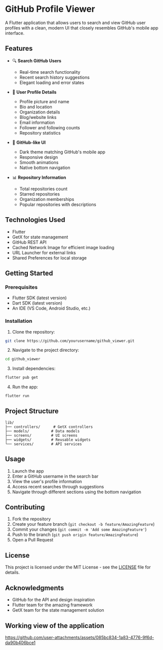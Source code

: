 # GitHub Profile Viewer

A Flutter application that allows users to search and view GitHub user profiles with a clean, modern UI that closely resembles GitHub's mobile app interface.

## Features

- 🔍 **Search GitHub Users**
    - Real-time search functionality
    - Recent search history suggestions
    - Elegant loading and error states

- 👤 **User Profile Details**
    - Profile picture and name
    - Bio and location
    - Organization details
    - Blog/website links
    - Email information
    - Follower and following counts
    - Repository statistics

- 📱 **GitHub-like UI**
    - Dark theme matching GitHub's mobile app
    - Responsive design
    - Smooth animations
    - Native bottom navigation

- 📊 **Repository Information**
    - Total repositories count
    - Starred repositories
    - Organization memberships
    - Popular repositories with descriptions

## Technologies Used

- Flutter
- GetX for state management
- GitHub REST API
- Cached Network Image for efficient image loading
- URL Launcher for external links
- Shared Preferences for local storage

## Getting Started

### Prerequisites

- Flutter SDK (latest version)
- Dart SDK (latest version)
- An IDE (VS Code, Android Studio, etc.)

### Installation

1. Clone the repository:
```bash
git clone https://github.com/yourusername/github_viewer.git
```

2. Navigate to the project directory:
```bash
cd github_viewer
```

3. Install dependencies:
```bash
flutter pub get
```

4. Run the app:
```bash
flutter run
```

## Project Structure

```
lib/
├── controllers/      # GetX controllers
├── models/          # Data models
├── screens/         # UI screens
├── widgets/         # Reusable widgets
└── services/        # API services
```

## Usage

1. Launch the app
2. Enter a GitHub username in the search bar
3. View the user's profile information
4. Access recent searches through suggestions
5. Navigate through different sections using the bottom navigation

## Contributing

1. Fork the repository
2. Create your feature branch (`git checkout -b feature/AmazingFeature`)
3. Commit your changes (`git commit -m 'Add some AmazingFeature'`)
4. Push to the branch (`git push origin feature/AmazingFeature`)
5. Open a Pull Request

## License

This project is licensed under the MIT License - see the [LICENSE](LICENSE) file for details.

## Acknowledgments

- GitHub for the API and design inspiration
- Flutter team for the amazing framework
- GetX team for the state management solution

## Working view of the application



https://github.com/user-attachments/assets/085bc834-1a83-4776-9f6d-da90b406bce1



